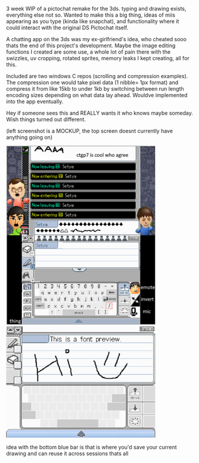 3 week WIP of a pictochat remake for the 3ds. typing and drawing exists, everything else not so.
Wanted to make this a big thing, ideas of miis appearing as you type (kinda like snapchat), and functionality where it could interact with the original DS Pictochat itself.

A chatting app on the 3ds was my ex-girlfriend's idea, who cheated sooo thats the end of this project's development.
Maybe the image editing functions I created are some use, a whole lot of pain there with the swizzles, uv cropping, rotated sprites, memory leaks I kept creating, all for this.

Included are two windows C repos (scrolling and compression examples). The compression one would take pixel data (1 nibble= 1px format) and compress it from like 15kb to under 1kb by switching between run length encoding sizes depending on what data lay ahead.
Wouldve implemented into the app eventually.

Hey if someone sees this and REALLY wants it who knows maybe someday. Wish things turned out different.

(left screenshot is a MOCKUP, the top screen doesnt currently have anything going on)
<p float="left">
  <img src="goofymockup.png" width="400"/>
  <img src="assetspic.png" width="400"/>
</p>
idea with the bottom blue bar is that is where you'd save your current drawing and can reuse it across sessions
thats all